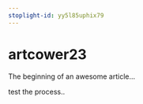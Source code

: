 ```yaml
---
stoplight-id: yy5l85uphix79
---
```


# artcower23

The beginning of an awesome article...




test the process..
